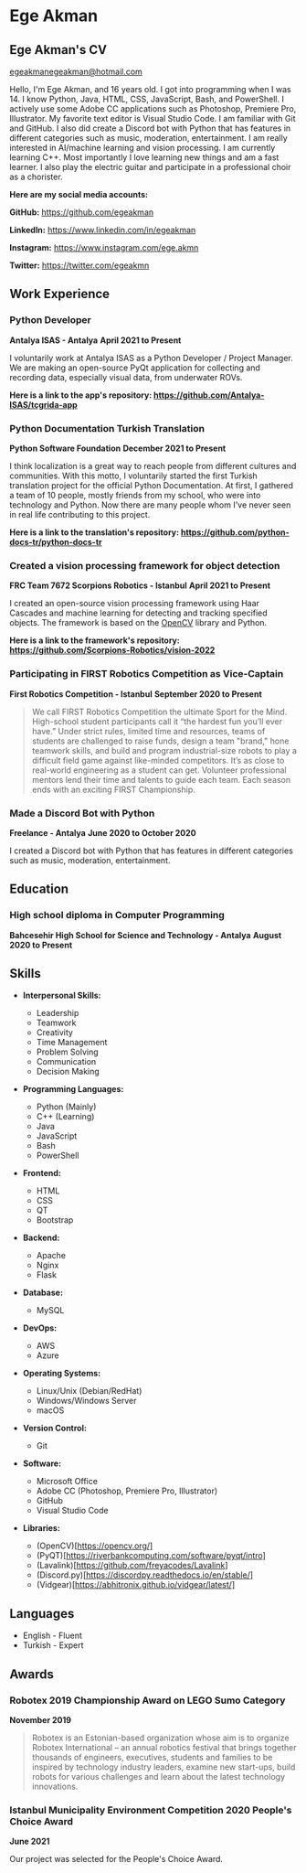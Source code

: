 # Ege Akman

## Ege Akman's CV

<egeakmanegeakman@hotmail.com>

Hello, I'm Ege Akman, and 16 years old. I got into programming when I was 14. I know Python, Java, HTML, CSS, JavaScript, Bash, and PowerShell. I actively use some Adobe CC applications such as Photoshop, Premiere Pro, Illustrator. My favorite text editor is Visual Studio Code. I am familiar with Git and GitHub. I also did create a Discord bot with Python that has features in different categories such as music, moderation, entertainment. I am really interested in AI/machine learning and vision processing. I am currently learning C++. Most importantly I love learning new things and am a fast learner. I also play the electric guitar and participate in a professional choir as a chorister.

**Here are my social media accounts:**

**GitHub:** <https://github.com/egeakman>

**LinkedIn:** <https://www.linkedin.com/in/egeakman>

**Instagram:** <https://www.instagram.com/ege.akmn>

**Twitter:** <https://twitter.com/egeakmn>

## Work Experience

### Python Developer

**Antalya ISAS - Antalya**
**April 2021 to Present**

I voluntarily work at Antalya ISAS as a Python Developer / Project Manager. We are making an open-source PyQt application for collecting and recording data, especially visual data, from underwater ROVs.

**Here is a link to the app's repository: <https://github.com/Antalya-ISAS/tcgrida-app>**

### Python Documentation Turkish Translation
**Python Software Foundation**
**December 2021 to Present**

I think localization is a great way to reach people from different cultures and communities. With this motto, I voluntarily started the first Turkish translation project for the official Python Documentation. At first, I gathered a team of 10 people, mostly friends from my school, who were into technology and Python. Now there are many people whom I've never seen in real life contributing to this project.

**Here is a link to the translation's repository: <https://github.com/python-docs-tr/python-docs-tr>**

### Created a vision processing framework for object detection

**FRC Team 7672 Scorpions Robotics - Istanbul**
**April 2021 to Present**

I created an open-source vision processing framework using Haar Cascades and machine learning for detecting and tracking specified objects. The framework is based on the [OpenCV](https://opencv.org/) library and Python.

**Here is a link to the framework's repository: <https://github.com/Scorpions-Robotics/vision-2022>**

### Participating in FIRST Robotics Competition as Vice-Captain

**First Robotics Competition - Istanbul**
**September 2020 to Present**

>We call FIRST Robotics Competition the ultimate Sport for the Mind. High-school student participants call
>it “the hardest fun you’ll ever have.”
>Under strict rules, limited time and resources, teams of students are challenged to raise funds, design
>a team "brand," hone teamwork skills, and build and program industrial-size robots to play a difficult
>field game against like-minded competitors. It’s as close to real-world engineering as a student can get.
>Volunteer professional mentors lend their time and talents to guide each team. Each season ends with
>an exciting FIRST Championship.

### Made a Discord Bot with Python

**Freelance - Antalya**
**June 2020 to October 2020**

I created a Discord bot with Python that has features in different categories such as music, moderation,
entertainment.

## Education

### High school diploma in Computer Programming

**Bahcesehir High School for Science and Technology - Antalya**
**August 2020 to Present**

## Skills

- **Interpersonal Skills:**
  - Leadership
  - Teamwork
  - Creativity
  - Time Management
  - Problem Solving
  - Communication
  - Decision Making

- **Programming Languages:**
  - Python (Mainly)
  - C++ (Learning)
  - Java
  - JavaScript
  - Bash
  - PowerShell

- **Frontend:**
  - HTML
  - CSS
  - QT
  - Bootstrap

- **Backend:**
  - Apache
  - Nginx
  - Flask

- **Database:**
  - MySQL

- **DevOps:**
  - AWS
  - Azure

- **Operating Systems:**
  - Linux/Unix (Debian/RedHat)
  - Windows/Windows Server
  - macOS

- **Version Control:**
  - Git

- **Software:**
  - Microsoft Office
  - Adobe CC (Photoshop, Premiere Pro, Illustrator)
  - GitHub
  - Visual Studio Code

- **Libraries:**
  - (OpenCV)[https://opencv.org/]
  - (PyQT)[https://riverbankcomputing.com/software/pyqt/intro]
  - (Lavalink)[https://github.com/freyacodes/Lavalink]
  - (Discord.py)[https://discordpy.readthedocs.io/en/stable/]
  - (Vidgear)[https://abhitronix.github.io/vidgear/latest/]

## Languages

- English - Fluent
- Turkish - Expert

## Awards

### Robotex 2019 Championship Award on LEGO Sumo Category

**November 2019**

>Robotex is an Estonian-based organization whose aim is to organize Robotex International – an annual
>robotics festival that brings together thousands of engineers, executives, students and families to be
>inspired by technology industry leaders, examine new start-ups, build robots for various challenges
>and learn about the latest technology innovations.

### Istanbul Municipality Environment Competition 2020 People's Choice Award

**June 2021**

Our project was selected for the People's Choice Award.
